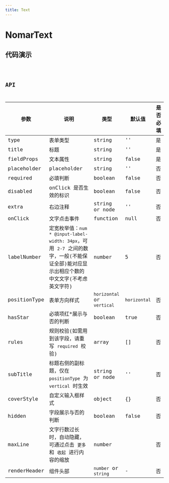 ```yaml
---
title: Text
---
```


# NomarText

## 代码演示

<code src="./demo/index.tsx" />

## API

| 参数         | 说明                                                                                                                                  | 类型                       | 默认值       | 是否必填 |
| ------------ | ------------------------------------------------------------------------------------------------------------------------------------- | -------------------------- | ------------ | -------- |
| type         | 表单类型                                                                                                                              | string                     | ''           | 是       |
| title        | 标题                                                                                                                                  | string                     | ''           | 是       |
| fieldProps   | 文本属性                                                                                                                              | string                     | false        | 是       |
| placeholder  | placeholder                                                                                                                           | string                     | ''           | 否       |
| required     | 必填判断                                                                                                                              | boolean                    | false        | 否       |
| disabled     | onClick 是否生效的标识                                                                                                                | boolean                    | false        | 否       |
| extra        | 右边注释                                                                                                                              | string or node             | ''           | 否       |
| onClick      | 文字点击事件                                                                                                                          | function                   | null         | 否       |
| labelNumber  | 定宽枚举值：`num * @input-label-width: 34px`，可用 `2-7` 之间的数字，一般(不能保证全部)能对应显示出相应个数的中文文字(不考虑英文字符) | number                     | 5            | 否       |
| positionType | 表单方向样式                                                                                                                          | `horizontal` or `vertical` | `horizontal` | 否       |
| hasStar      | 必填项红\*展示与否的判断                                                                                                              | boolean                    | true         | 否       |
| rules        | 规则校验(如需用到该字段，请重写 `required` 校验)                                                                                      | array                      | []           | 否       |
| subTitle     | 标题右侧的副标题，仅在 `positionType` 为 `vertical` 时生效                                                                            | string or node             | ''           | 否       |
| coverStyle   | 自定义输入框样式                                                                                                                      | object                     | {}           | 否       |
| hidden       | 字段展示与否的判断                                                                                                                    | boolean                    | false        | 否       |
| maxLine      | 文字行数过长时，自动隐藏，可通过点击 `更多` 和 `收起` 进行内容的缩放                                                                  | number                     |              | 否       |
| renderHeader | 组件头部                                                                                                                              | `number` or `string`       | -            | 否       |